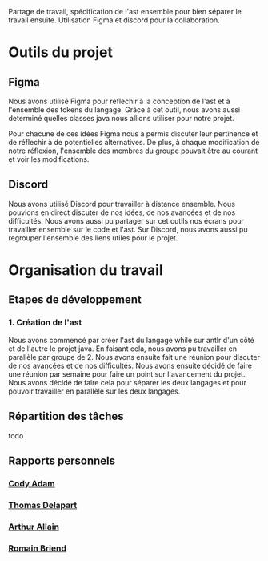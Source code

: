 Partage de travail, spécification de l'ast ensemble pour bien séparer le travail ensuite.
Utilisation Figma et discord pour la collaboration.

# Outils du projet

## Figma

Nous avons utilisé Figma pour reflechir à la conception de l'ast et à l'ensemble des tokens du langage. Grâce à cet outil, nous avons aussi determiné quelles classes java nous allions utiliser pour notre projet.

Pour chacune de ces idées Figma nous a permis discuter leur pertinence et de réflechir à de potentielles alternatives. De plus, à chaque modification de notre réflexion, l'ensemble des membres du groupe pouvait être au courant et voir les modifications.

## Discord

Nous avons utilisé Discord pour travailler à distance ensemble. Nous pouvions en direct discuter de nos idées, de nos avancées et de nos difficultés. Nous avons aussi pu partager sur cet outils nos écrans pour travailler ensemble sur le code et l'ast. Sur Discord, nous avons aussi pu regrouper l'ensemble des liens utiles pour le projet.

# Organisation du travail

## Etapes de développement

### 1. Création de l'ast

Nous avons commencé par créer l'ast du langage while sur antlr d'un côté et de l'autre le projet java. En faisant cela, nous avons pu travailler en parallèle par groupe de 2. Nous avons ensuite fait une réunion pour discuter de nos avancées et de nos difficultés. Nous avons ensuite décidé de faire une réunion par semaine pour faire un point sur l'avancement du projet.
 Nous avons décidé de faire cela pour séparer les deux langages et pour pouvoir travailler en parallèle sur les deux langages.

## Répartition des tâches

todo

## Rapports personnels

### [Cody Adam](8.2-cody-adam.md)

### [Thomas Delapart](8.3-thomas-delapart.md)

### [Arthur Allain](8.4-arthur-allain.md)

### [Romain Briend](8.1-romain-briend.md)